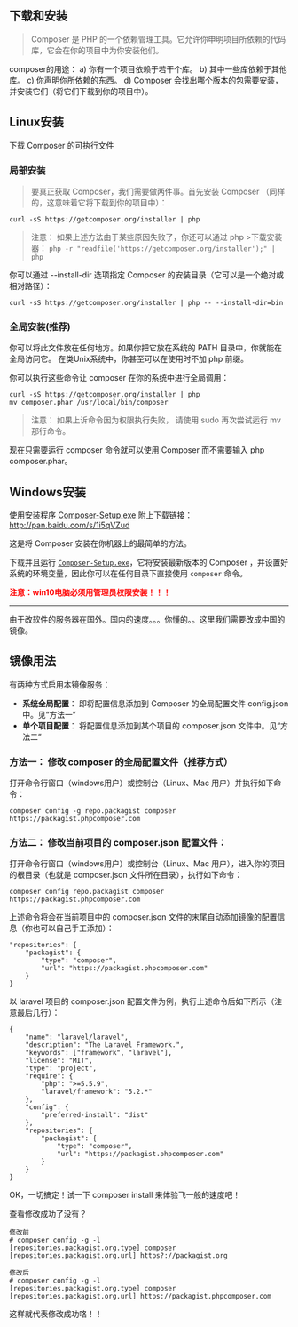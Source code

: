 ## 下载和安装

> Composer 是 PHP 的一个依赖管理工具。它允许你申明项目所依赖的代码库，它会在你的项目中为你安装他们。

composer的用途：
a) 你有一个项目依赖于若干个库。
b) 其中一些库依赖于其他库。
c) 你声明你所依赖的东西。
d) Composer 会找出哪个版本的包需要安装，并安装它们（将它们下载到你的项目中）。

## Linux安装
下载 Composer 的可执行文件

### 局部安装
>要真正获取 Composer，我们需要做两件事。首先安装 Composer （同样的，这意味着它将下载到你的项目中）：

```
curl -sS https://getcomposer.org/installer | php
```     
> 注意： 如果上述方法由于某些原因失败了，你还可以通过 php >下载安装器：
`php -r "readfile('https://getcomposer.org/installer');" | php`   

你可以通过 --install-dir 选项指定 Composer 的安装目录（它可以是一个绝对或相对路径）：

```
curl -sS https://getcomposer.org/installer | php -- --install-dir=bin
```

### 全局安装(推荐)
你可以将此文件放在任何地方。如果你把它放在系统的 PATH 目录中，你就能在全局访问它。 在类Unix系统中，你甚至可以在使用时不加 php 前缀。

你可以执行这些命令让 composer 在你的系统中进行全局调用：
```
curl -sS https://getcomposer.org/installer | php
mv composer.phar /usr/local/bin/composer
```
>注意： 如果上诉命令因为权限执行失败， 请使用 sudo 再次尝试运行 mv 那行命令。

现在只需要运行 composer 命令就可以使用 Composer 而不需要输入 php composer.phar。

## Windows安装
使用安装程序 [Composer-Setup.exe](http://pan.baidu.com/s/1i5qVZud) 附上下载链接：http://pan.baidu.com/s/1i5qVZud

这是将 Composer 安装在你机器上的最简单的方法。

下载并且运行 [`Composer-Setup.exe`](http://pan.baidu.com/s/1i5qVZud)，它将安装最新版本的 Composer ，并设置好系统的环境变量，因此你可以在任何目录下直接使用 `composer` 命令。

**<span style="color:red">注意：win10电脑必须用管理员权限安装！！！</span>**

---
由于改软件的服务器在国外。国内的速度。。。你懂的。。这里我们需要改成中国的镜像。

## 镜像用法

有两种方式启用本镜像服务：

- **系统全局配置**： 即将配置信息添加到 Composer 的全局配置文件 config.json 中。见“方法一”
- **单个项目配置**： 将配置信息添加到某个项目的 composer.json 文件中。见“方法二”

### 方法一： 修改 composer 的全局配置文件（推荐方式）

打开命令行窗口（windows用户）或控制台（Linux、Mac 用户）并执行如下命令：

```
composer config -g repo.packagist composer https://packagist.phpcomposer.com
```

### 方法二： 修改当前项目的 composer.json 配置文件：

打开命令行窗口（windows用户）或控制台（Linux、Mac 用户），进入你的项目的根目录（也就是 composer.json 文件所在目录），执行如下命令：

```
composer config repo.packagist composer https://packagist.phpcomposer.com
```

上述命令将会在当前项目中的 composer.json 文件的末尾自动添加镜像的配置信息（你也可以自己手工添加）：

```
"repositories": {
    "packagist": {
        "type": "composer",
        "url": "https://packagist.phpcomposer.com"
    }
}
```

以 laravel 项目的 composer.json 配置文件为例，执行上述命令后如下所示（注意最后几行）：

```
{
    "name": "laravel/laravel",
    "description": "The Laravel Framework.",
    "keywords": ["framework", "laravel"],
    "license": "MIT",
    "type": "project",
    "require": {
        "php": ">=5.5.9",
        "laravel/framework": "5.2.*"
    },
    "config": {
        "preferred-install": "dist"
    },
    "repositories": {
        "packagist": {
            "type": "composer",
            "url": "https://packagist.phpcomposer.com"
        }
    }
}
```

OK，一切搞定！试一下 composer install 来体验飞一般的速度吧！

查看修改成功了没有？
```shell
修改前
# composer config -g -l
[repositories.packagist.org.type] composer
[repositories.packagist.org.url] https?://packagist.org

修改后
# composer config -g -l
[repositories.packagist.org.type] composer
[repositories.packagist.org.url] https://packagist.phpcomposer.com
```

这样就代表修改成功咯！！
